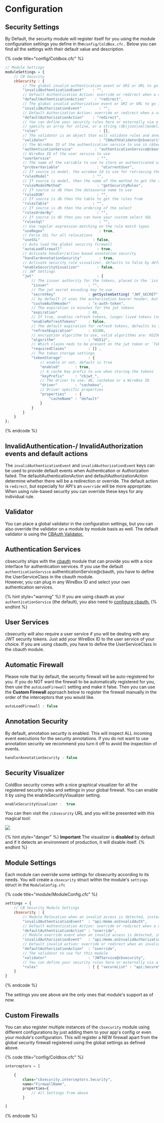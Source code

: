# Configuration

## Security Settings

By Default, the security module will register itself for you using the module configuration settings you define in the`config/ColdBox.cfc.` Below you can find all the settings with their default value and description.

{% code title="config/Coldbox.cfc" %}
```javascript
// Module Settings
moduleSettings = {
    // CB Security
    cbSecurity : {
        // The global invalid authentication event or URI or URL to go if an invalid authentication occurs
        "invalidAuthenticationEvent"    : "",
        // Default Authentication Action: override or redirect when a user has not logged in
        "defaultAuthenticationAction"    : "redirect",
        // The global invalid authorization event or URI or URL to go if an invalid authorization occurs
        "invalidAuthorizationEvent"        : "",
        // Default Authorization Action: override or redirect when a user does not have enough permissions to access something
        "defaultAuthorizationAction"    : "redirect",
        // You can define your security rules here or externally via a source
        // specify an array for inline, or a string (db|json|xml|model) for externally
        "rules"                            : [],
        // The validator is an object that will validate rules and annotations and provide feedback on either authentication or authorization issues.
        "validator"                        : "CBAuthValidator@cbsecurity",
        // The WireBox ID of the authentication service to use in cbSecurity which must adhere to the cbsecurity.interfaces.IAuthService interface.
        "authenticationService"          : "authenticationService@cbauth",
        // WireBox ID of the user service to use
        "userService"                     : "",
        // The name of the variable to use to store an authenticated user in prc scope if using a validator that supports it.
        "prcUserVariable"                 : "oCurrentUser",
        // If source is model, the wirebox Id to use for retrieving the rules
        "rulesModel"                    : "",
        // If source is model, then the name of the method to get the rules, we default to `getSecurityRules`
        "rulesModelMethod"                : "getSecurityRules",
        // If source is db then the datasource name to use
        "rulesDSN"                        : "",
        // If source is db then the table to get the rules from
        "rulesTable"                    : "",
        // If source is db then the ordering of the select
        "rulesOrderBy"                    : "",
        // If source is db then you can have your custom select SQL
        "rulesSql"                         : "",
        // Use regular expression matching on the rule match types
        "useRegex"                         : true,
        // Force SSL for all relocations
        "useSSL"                        : false,
        // Auto load the global security firewall
        "autoLoadFirewall"                : true,
        // Activate handler/action based annotation security
        "handlerAnnotationSecurity"        : true,
        // Activate security rule visualizer, defaults to false by default
        "enableSecurityVisualizer"        : false,
        // JWT Settings
        "jwt"                             : {
            // The issuer authority for the tokens, placed in the `iss` claim
            "issuer"                  : "",
            // The jwt secret encoding key to use
            "secretKey"               : getSystemSetting( "JWT_SECRET", "" ),
            // by default it uses the authorization bearer header, but you can also pass a custom one as well or as an rc variable.
            "customAuthHeader"        : "x-auth-token",
            // The expiration in minutes for the jwt tokens
            "expiration"              : 60,
            // If true, enables refresh tokens, longer lived tokens (not implemented yet)
            "enableRefreshTokens"     : false,
            // The default expiration for refresh tokens, defaults to 30 days
            "refreshExpiration"       : 43200,
            // encryption algorithm to use, valid algorithms are: HS256, HS384, and HS512
            "algorithm"               : "HS512",
            // Which claims neds to be present on the jwt token or `TokenInvalidException` upon verification and decoding
            "requiredClaims"          : [] ,
            // The token storage settings
            "tokenStorage"            : {
                // enable or not, default is true
                "enabled"       : true,
                // A cache key prefix to use when storing the tokens
                "keyPrefix"     : "cbjwt_",
                // The driver to use: db, cachebox or a WireBox ID
                "driver"        : "cachebox",
                // Driver specific properties
                "properties"    : {
                    "cacheName" : "default"
                }
            }
        }
    }
};
```
{% endcode %}

## InvalidAuthentication-/ InvalidAuthorization events and default actions

The `invalidAuthenticationEvent` and `invalidAuthorizationEvent` keys can be used to provide default events when Authentication or Authorization failed. The defaultAuthenticationAction and defaultAuthorizationAction determine whether there will be a redirection or override. The default action is `redirect`, but especially for API's an `override` will be more appropriate. When using rule-based security you can override these keys for any individual rule.

## Validator

You can place a global validator in the configuration settings, but you can also override the validator on a module by module basis as well. The default validator is using the [CBAuth Validator.](../../security-validators/cbauth-validator.md)

## Authentication Services

cbsecurity ships with the [cbauth](https://github.com/elpete/cbauth) module that can provide you with a nice interface for authentication services. If you use the default `authenticationService` authenticationService@cbauth, you have to define the UserServiceClass in the cbauth module.\
However, you can plug in any WireBox ID and select your own authentication services.

{% hint style="warning" %}
If you are using cbauth as your `authenticationService` (the default), you also need to [configure cbauth.](https://cbauth.ortusbooks.com/installation-and-usage)
{% endhint %}

## User Services

cbsecurity will also require a user service if you will be dealing with any JWT security tokens. Just add your WireBox ID to the user service of your choice. If you are using cbauth, you have to define the UserServiceClass in the cbauth module.

## Automatic Firewall

Please note that by default, the security firewall will be auto-registered for you. If you do NOT want the firewall to be automatically registered for you, then use the `autoLoadFirewall` setting and make it false. Then you can use the **Custom Firewall** approach below to register the firewall manually in the order of the interceptors that you would like.

```javascript
autoLoadFirewall : false
```

## Annotation Security

By default, annotation security is enabled. This will inspect ALL incoming event executions for the security annotations. If you do not want to use annotation security we recommend you turn it off to avoid the inspection of events.

```javascript
handlerAnnotationSecurity : false
```

## Security Visualizer

ColdBox security comes with a nice graphical visualizer for all the registered security rules and settings in your global firewall. You can enable it by using the enableSecurityVisualizer setting.

```javascript
enableSecurityVisualizer :  true
```

You can then visit the `/cbsecurity` URL and you will be presented with this magical tool:

![](https://raw.githubusercontent.com/coldbox-modules/cbsecurity/development/test-harness/visualizer.png)

{% hint style="danger" %}
**Important** The visualizer is **disabled** by default and if it detects an environment of production, it will disable itself.
{% endhint %}

## Module Settings

Each module can override some settings for cbsecurity according to its needs. You will create a `cbsecurity` struct within the module's `settings` struct in the `ModuleConfig.cfc`

{% code title="module/ModuleConfig.cfc" %}
```javascript
settings = {
    // CB Security Module Settings
    cbsecurity : {
        // Module Relocation when an invalid access is detected, instead of each rule declaring one.
        "invalidAuthenticationEvent"  : "api:Home.onInvalidAuth",
        // Default Auhtentication Action: override or redirect when a user has not logged in
        "defaultAuthenticationAction" : "override",
        // Module override event when an invalid access is detected, instead of each rule declaring one.
        "invalidAuthorizationEvent"   : "api:Home.onInvalidAuthorization",
        // Default invalid action: override or redirect when an invalid access is detected, default is to redirect
        "defaultAuthorizationAction"  : "override",
        // The validator to use for this module
        "validator"                   : "JWTService@cbsecurity",
        // You can define your security rules here or externally via a source
        "rules"                       : [ { "secureList" : "api:Secure\.*" } ]
    }
}
```
{% endcode %}

The settings you see above are the only ones that module's support as of now.

## Custom Firewalls

You can also register multiple instances of the `cbsecurity` module using different configurations by just adding them to your app's config or even your module's configuration. This will register a NEW firewall apart from the global security firewall registered using the global settings as defined above.

{% code title="config/Coldbox.cfc" %}
```javascript
interceptors = [

    {
        class="cbsecurity.interceptors.Security",
        name="FirewallName",
        properties={
            // All Settings from above
        }

]
```
{% endcode %}
